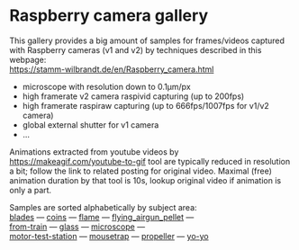 # Raspberry camera gallery

This gallery provides a big amount of samples for frames/videos captured with Raspberry cameras (v1 and v2) by techniques described in this webpage:  
https://stamm-wilbrandt.de/en/Raspberry_camera.html
  * microscope with resolution down to 0.1&micro;m/px
  * high framerate v2 camera raspivid capturing (up to 200fps)
  * high framerate raspiraw capturing (up to 666fps/1007fps for v1/v2 camera)
  * global external shutter for v1 camera
  * ...

Animations extracted from youtube videos by https://makeagif.com/youtube-to-gif tool are typically reduced in resolution a bit; follow the link to related posting for original video. Maximal (free) animation duration by that tool is 10s, lookup original video if animation is only a part.

Samples are sorted alphabetically by subject area:  
[blades](blades/#blades) &mdash; [coins](coins/#coins) &mdash; [flame](flame/#flame) &mdash; [flying_airgun_pellet](flying_airgun_pellet/#flying_airgun_pellet) &mdash;  
[from-train](from-train/#from-train) &mdash; [glass](glass/#glass) &mdash;  [microscope](microscope/#microscope) &mdash;  
[motor-test-station](motor-test-station/#motor-test-station) &mdash; [mousetrap](mousetrap/#mousetrap) &mdash; [propeller](propeller/#propeller) &mdash; [yo-yo](yo-yo/#yo_yo)
